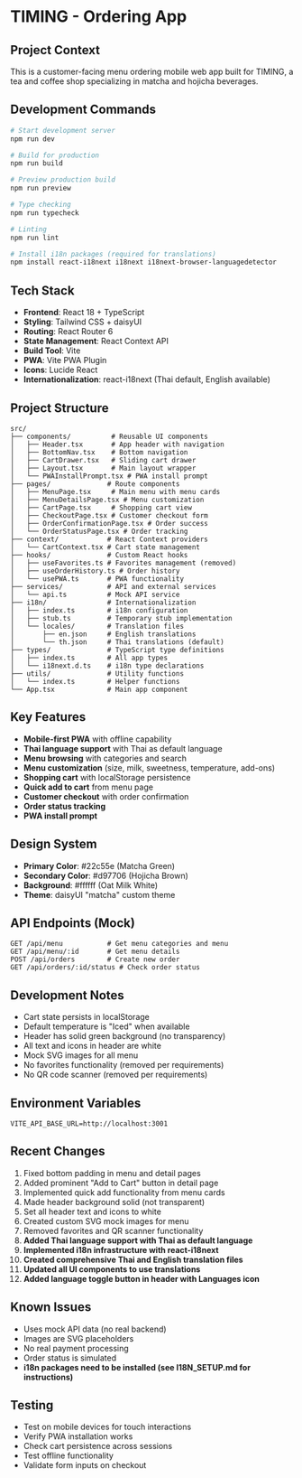 # TIMING - Ordering App

## Project Context

This is a customer-facing menu ordering mobile web app built for TIMING, a tea and coffee shop specializing in matcha and hojicha beverages.

## Development Commands

```bash
# Start development server
npm run dev

# Build for production
npm run build

# Preview production build
npm run preview

# Type checking
npm run typecheck

# Linting
npm run lint

# Install i18n packages (required for translations)
npm install react-i18next i18next i18next-browser-languagedetector
```

## Tech Stack

- **Frontend**: React 18 + TypeScript
- **Styling**: Tailwind CSS + daisyUI
- **Routing**: React Router 6
- **State Management**: React Context API
- **Build Tool**: Vite
- **PWA**: Vite PWA Plugin
- **Icons**: Lucide React
- **Internationalization**: react-i18next (Thai default, English available)

## Project Structure

```
src/
├── components/          # Reusable UI components
│   ├── Header.tsx       # App header with navigation
│   ├── BottomNav.tsx    # Bottom navigation
│   ├── CartDrawer.tsx   # Sliding cart drawer
│   ├── Layout.tsx       # Main layout wrapper
│   └── PWAInstallPrompt.tsx # PWA install prompt
├── pages/              # Route components
│   ├── MenuPage.tsx     # Main menu with menu cards
│   ├── MenuDetailsPage.tsx # Menu customization
│   ├── CartPage.tsx     # Shopping cart view
│   ├── CheckoutPage.tsx # Customer checkout form
│   ├── OrderConfirmationPage.tsx # Order success
│   └── OrderStatusPage.tsx # Order tracking
├── context/            # React Context providers
│   └── CartContext.tsx # Cart state management
├── hooks/              # Custom React hooks
│   ├── useFavorites.ts # Favorites management (removed)
│   ├── useOrderHistory.ts # Order history
│   └── usePWA.ts       # PWA functionality
├── services/           # API and external services
│   └── api.ts          # Mock API service
├── i18n/               # Internationalization
│   ├── index.ts        # i18n configuration
│   ├── stub.ts         # Temporary stub implementation
│   └── locales/        # Translation files
│       ├── en.json     # English translations
│       └── th.json     # Thai translations (default)
├── types/              # TypeScript type definitions
│   ├── index.ts        # All app types
│   └── i18next.d.ts    # i18n type declarations
├── utils/              # Utility functions
│   └── index.ts        # Helper functions
└── App.tsx             # Main app component
```

## Key Features

- **Mobile-first PWA** with offline capability
- **Thai language support** with Thai as default language
- **Menu browsing** with categories and search
- **Menu customization** (size, milk, sweetness, temperature, add-ons)
- **Shopping cart** with localStorage persistence
- **Quick add to cart** from menu page
- **Customer checkout** with order confirmation
- **Order status tracking**
- **PWA install prompt**

## Design System

- **Primary Color**: #22c55e (Matcha Green)
- **Secondary Color**: #d97706 (Hojicha Brown)
- **Background**: #ffffff (Oat Milk White)
- **Theme**: daisyUI "matcha" custom theme

## API Endpoints (Mock)

```
GET /api/menu           # Get menu categories and menu
GET /api/menu/:id       # Get menu details
POST /api/orders        # Create new order
GET /api/orders/:id/status # Check order status
```

## Development Notes

- Cart state persists in localStorage
- Default temperature is "Iced" when available
- Header has solid green background (no transparency)
- All text and icons in header are white
- Mock SVG images for all menu
- No favorites functionality (removed per requirements)
- No QR code scanner (removed per requirements)

## Environment Variables

```
VITE_API_BASE_URL=http://localhost:3001
```

## Recent Changes

1. Fixed bottom padding in menu and detail pages
2. Added prominent "Add to Cart" button in detail page
3. Implemented quick add functionality from menu cards
4. Made header background solid (not transparent)
5. Set all header text and icons to white
6. Created custom SVG mock images for menu
7. Removed favorites and QR scanner functionality
8. **Added Thai language support with Thai as default language**
9. **Implemented i18n infrastructure with react-i18next**
10. **Created comprehensive Thai and English translation files**
11. **Updated all UI components to use translations**
12. **Added language toggle button in header with Languages icon**

## Known Issues

- Uses mock API data (no real backend)
- Images are SVG placeholders
- No real payment processing
- Order status is simulated
- **i18n packages need to be installed (see I18N_SETUP.md for instructions)**

## Testing

- Test on mobile devices for touch interactions
- Verify PWA installation works
- Check cart persistence across sessions
- Test offline functionality
- Validate form inputs on checkout
